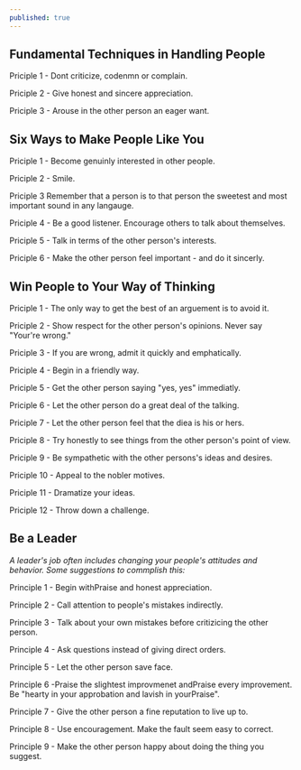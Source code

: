 ```yaml
---
published: true
---
```

## Fundamental Techniques in Handling People

Priciple 1 - Dont criticize, codenmn or complain. 

Priciple 2 - Give honest and sincere appreciation. 

Priciple 3 - Arouse in the other person an eager want. 
 
## Six Ways to Make People Like You

Priciple 1 - Become genuinly interested in other people.

Priciple 2 - Smile.

Priciple 3 Remember that a person is to that person the sweetest and most important sound in any langauge. 

Priciple 4 - Be a good listener. Encourage others to talk about themselves. 

Priciple 5 - Talk in terms of the other person's interests. 

Priciple 6 - Make the other person feel important - and do it sincerly. 

## Win People to Your Way of Thinking

Priciple 1 - The only way to get the best of an arguement is to avoid it. 

Priciple 2 - Show respect for the other person's opinions. Never say "Your're wrong."

Priciple 3 - If you are wrong, admit it quickly and emphatically. 

Priciple 4 - Begin in a friendly way.

Priciple 5 - Get the other person saying "yes, yes" immediatly. 

Priciple 6 - Let the other person do a great deal of the talking. 

Priciple 7 - Let the other person feel that the diea is his or hers.

Priciple 8 - Try honestly to see things from the other person's point of view.

Priciple 9 - Be sympathetic with the other persons's ideas and desires. 

Priciple 10 - Appeal to the nobler motives.

Priciple 11 - Dramatize your ideas.

Priciple 12 - Throw down a challenge. 


## Be a Leader 
<i>A leader's job often includes changing your people's attitudes and behavior. Some suggestions to commplish this:</i>

Principle 1 - Begin withPraise and honest appreciation.

Principle 2 - Call attention  to people's mistakes indirectly. 

Principle 3 - Talk about your own mistakes before critizicing the other person.

Principle 4 - Ask questions instead of giving direct orders. 

Principle 5 - Let the other person save face. 

Principle 6 -Praise the slightest improvmenet andPraise every improvement. Be "hearty in your approbation and lavish in yourPraise". 

Principle 7 - Give the other person a fine reputation to live up to. 

Principle 8 - Use encouragement. Make the fault seem easy to correct. 

Principle 9 - Make the other person happy about doing the thing you suggest. 



